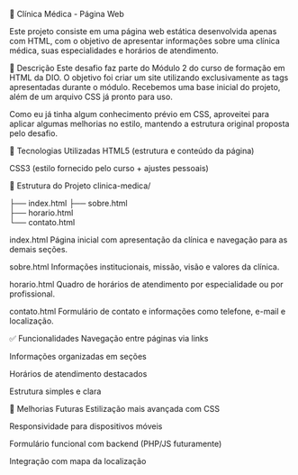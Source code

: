 🏥 Clínica Médica - Página Web

Este projeto consiste em uma página web estática desenvolvida apenas com HTML, com o objetivo de apresentar informações sobre uma clínica médica, suas especialidades e horários de atendimento.

📄 Descrição
Este desafio faz parte do Módulo 2 do curso de formação em HTML da DIO. O objetivo foi criar um site utilizando exclusivamente as tags apresentadas durante o módulo. Recebemos uma base inicial do projeto, além de um arquivo CSS já pronto para uso.

Como eu já tinha algum conhecimento prévio em CSS, aproveitei para aplicar algumas melhorias no estilo, mantendo a estrutura original proposta pelo desafio.

🔧 Tecnologias Utilizadas
HTML5 (estrutura e conteúdo da página)

CSS3 (estilo fornecido pelo curso + ajustes pessoais)

📁 Estrutura do Projeto
clinica-medica/

├── index.html
├── sobre.html   
├── horario.html       
└── contato.html  

index.html
Página inicial com apresentação da clínica e navegação para as demais seções.

sobre.html
Informações institucionais, missão, visão e valores da clínica.

horario.html
Quadro de horários de atendimento por especialidade ou por profissional.

contato.html
Formulário de contato e informações como telefone, e-mail e localização.

✅ Funcionalidades
Navegação entre páginas via links

Informações organizadas em seções

Horários de atendimento destacados

Estrutura simples e clara

🚧 Melhorias Futuras
Estilização mais avançada com CSS

Responsividade para dispositivos móveis

Formulário funcional com backend (PHP/JS futuramente)

Integração com mapa da localização
